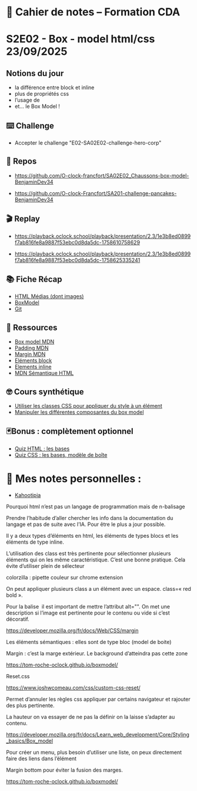 # 📓 Cahier de notes – Formation CDA

# S2E02 - Box - model html/css 23/09/2025

## Notions du jour

- la différence entre block et inline
- plus de propriétés css
- l’usage de <img>
- et… le Box Model !

## ⌨️ Challenge

- Accepter le challenge "E02-SA02E02-challenge-hero-corp"

## 🔖 Repos

- https://github.com/O-clock-francfort/SA02E02_Chaussons-box-model-BenjaminDev34

- https://github.com/O-clock-Francfort/SA201-challenge-pancakes-BenjaminDev34

## 🎬 Replay

- https://playback.oclock.school/playback/presentation/2.3/1e3b8ed0899f7ab816fe8a9887f53ebc0d8da5dc-1758610758629

- https://playback.oclock.school/playback/presentation/2.3/1e3b8ed0899f7ab816fe8a9887f53ebc0d8da5dc-1758625335241

## 📚 Fiche Récap

- [HTML Médias (dont images)](https://kourou.oclock.io/ressources/fiche-recap/medias/)
- [BoxModel](https://kourou.oclock.io/ressources/fiche-recap/layout/)
- [Git](https://kourou.oclock.io/ressources/fiche-recap/layout/)

## 📖 Ressources

- [Box model MDN](https://developer.mozilla.org/en-US/docs/Learn_web_development/Core/Styling_basics/Box_model)
- [Padding MDN](https://developer.mozilla.org/en-US/docs/Web/CSS/padding)
- [Margin MDN](https://developer.mozilla.org/en-US/docs/Web/CSS/margin)
- [Eléments block](https://developer.mozilla.org/fr/docs/Glossary/Block-level_content)
- [Elements inline](https://developer.mozilla.org/fr/docs/Glossary/Inline-level_content)
- [MDN Sémantique HTML](https://developer.mozilla.org/fr/docs/Glossary/Semantics)

## 🤓 Cours synthétique

- [Utiliser les classes CSS pour appliquer du style à un élément](https://kourou.oclock.io/ressources/objectifs/utiliser-les-classes-css-pour-appliquer-du-style-a-un-element/)
- [Manipuler les différentes composantes du box model](https://kourou.oclock.io/ressources/objectifs/manipuler-les-differentes-composantes-du-box-model/)

## 🃏Bonus : complètement optionnel

- [Quiz HTML : les bases](https://o-clock-teach.github.io/jeux/quiz/index.html)
- [Quiz CSS : les bases, modèle de boîte](https://o-clock-teach.github.io/jeux/quiz/index-css.html)


# 📓 Mes notes personnelles :

- [Kahootipia](https://kahoot.com/fr/schools/kahootopia/)

Pourquoi html n’est pas un langage de programmation mais de n-balisage

Prendre l’habitude d’aller chercher les info dans la documentation du langage et pas de suite avec l’IA. Pour être le plus a jour possible.

Il y a deux types d’éléments en html, les éléments de types blocs et les éléments de type inline.


L’utilisation des class est très pertinente pour sélectionner plusieurs éléments qui on les même caractéristique. C’est une bonne pratique. Cela évite d’utiliser plein de sélecteur

colorzilla : pipette couleur sur chrome extension 

On peut appliquer plusieurs class a un élément avec un espace. class=« red bold ».

Pour la balise <img> il est important de mettre l’attribut alt="". On met une description si l’image est pertinente pour le contenu ou vide si c’est décoratif.

https://developer.mozilla.org/fr/docs/Web/CSS/margin


Les éléments sémantiques : elles sont de type bloc (model de boite)

Margin : c’est la marge extérieur. Le background d’atteindra pas cette zone

https://tom-roche-oclock.github.io/boxmodel/

Reset.css 

https://www.joshwcomeau.com/css/custom-css-reset/

Permet d’annuler les règles css appliquer par certains navigateur et rajouter des plus pertinente.

La hauteur on va essayer de ne pas la définir on la laisse s’adapter au contenu.

https://developer.mozilla.org/fr/docs/Learn_web_development/Core/Styling_basics/Box_model

Pour créer un menu, plus besoin d’utiliser une liste, on peux directement faire des liens dans l’élément <nav>

Margin bottom pour éviter la fusion des marges.


https://tom-roche-oclock.github.io/boxmodel/
